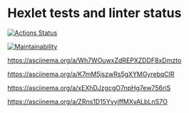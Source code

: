 # Hexlet tests and linter status

[![Actions Status](https://github.com/9lceHb/php-project-45/workflows/hexlet-check/badge.svg)](https://github.com/9lceHb/php-project-45/actions)

[![Maintainability](https://api.codeclimate.com/v1/badges/48f8df255a33d652059d/maintainability)](https://codeclimate.com/github/9lceHb/php-project-45/maintainability)

<https://asciinema.org/a/Wh7WOuwxZdREPXZDDF8xDmzto>

<https://asciinema.org/a/K7mM5jszwRs5gXYMGyrebqClR>

<https://asciinema.org/a/xEXhDJzgcgO7npHg7ew756riS>

<https://asciinema.org/a/ZRns1D15YvyjffMXyALbLnS7O>
